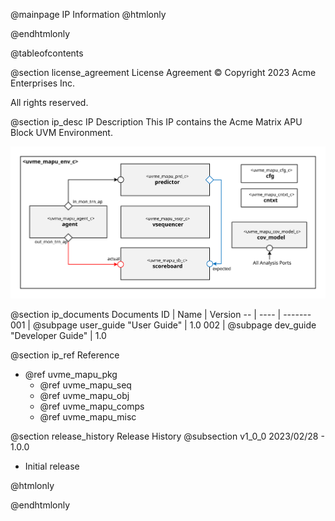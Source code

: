 @mainpage IP Information
@htmlonly
<div class="autonumbering">
@endhtmlonly


@tableofcontents


@section license_agreement License Agreement
© Copyright 2023 Acme Enterprises Inc.

All rights reserved.


@section ip_desc IP Description
This IP contains the Acme Matrix APU Block UVM Environment.

![Matrix APU Block UVM Environment Block Diagram](env_block_diagram.svg)


@section ip_documents Documents
ID | Name | Version
-- | ---- | -------
001 | @subpage user_guide "User Guide" | 1.0
002 | @subpage dev_guide "Developer Guide" | 1.0


@section ip_ref Reference
 * @ref uvme_mapu_pkg
   * @ref uvme_mapu_seq
   * @ref uvme_mapu_obj
   * @ref uvme_mapu_comps
   * @ref uvme_mapu_misc


@section release_history Release History
@subsection v1_0_0 2023/02/28 - 1.0.0
- Initial release


@htmlonly
</div>
@endhtmlonly